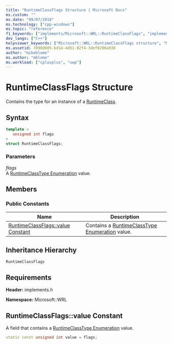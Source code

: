 ```yaml
---
title: "RuntimeClassFlags Structure | Microsoft Docs"
ms.custom: ""
ms.date: "09/07/2018"
ms.technology: ["cpp-windows"]
ms.topic: "reference"
f1_keywords: ["implements/Microsoft::WRL::RuntimeClassFlags", "implements/Microsoft::WRL::RuntimeClassFlags::value"]
dev_langs: ["C++"]
helpviewer_keywords: ["Microsoft::WRL::RuntimeClassFlags structure", "Microsoft::WRL::RuntimeClassFlags::value constant"]
ms.assetid: 7098d605-bd14-4d51-82f4-3def8296a938
author: "mikeblome"
ms.author: "mblome"
ms.workload: ["cplusplus", "uwp"]
---
```

# RuntimeClassFlags Structure

Contains the type for an instance of a [RuntimeClass](../windows/runtimeclass-class.md).

## Syntax

```cpp
template <
   unsigned int flags
>
struct RuntimeClassFlags;
```

### Parameters

*flags*  
A [RuntimeClassType Enumeration](../windows/runtimeclasstype-enumeration.md) value.

## Members

### Public Constants

|Name|Description|
|----------|-----------------|
|[RuntimeClassFlags::value Constant](#value-constant)|Contains a [RuntimeClassType Enumeration](../windows/runtimeclasstype-enumeration.md) value.|

## Inheritance Hierarchy

`RuntimeClassFlags`

## Requirements

**Header:** implements.h

**Namespace:** Microsoft::WRL

## <a name="value-constant"></a>RuntimeClassFlags::value Constant

A field that contains a [RuntimeClassType Enumeration](../windows/runtimeclasstype-enumeration.md) value.
  
```cpp
static const unsigned int value = flags;
```
